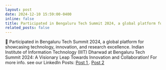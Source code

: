 ```yaml
---
layout: post
date: 2024-12-10 15:59:00-0400
inline: false
title: Participated in Bengaluru Tech Summit 2024, a global platform for showcasing technology, innovation, and research excellence
related_posts: false
---
```


🚀 Participated in Bengaluru Tech Summit 2024, a global platform for showcasing technology, innovation, and research excellence. Indian Institute of Information Technology (IIIT) Dharwad at Bengaluru Tech Summit 2024: A Visionary Leap Towards Innovation and Collaboration!
For more info. see our LinkedIn Posts: <a href="https://www.linkedin.com/feed/update/urn:li:activity:7264534396680974340/?updateEntityUrn=urn%3Ali%3Afs_updateV2%3A%28urn%3Ali%3Aactivity%3A7264534396680974340%2CFEED_DETAIL%2CEMPTY%2CDEFAULT%2Cfalse%29"> Post 1 </a>. <a href="https://www.linkedin.com/feed/update/urn:li:activity:7270095397270745088/?updateEntityUrn=urn%3Ali%3Afs_updateV2%3A%28urn%3Ali%3Aactivity%3A7270095397270745088%2CFEED_DETAIL%2CEMPTY%2CDEFAULT%2Cfalse%29">Post 2</a>
